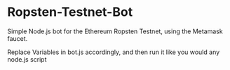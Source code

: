 # Ropsten-Testnet-Bot
Simple Node.js bot for the Ethereum Ropsten Testnet, using the Metamask faucet.

Replace Variables in bot.js accordingly, and then run it like you would any node.js script

